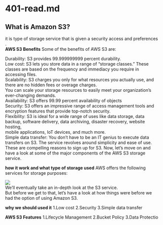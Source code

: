 # 401-read.md
## What is Amazon S3?
it is type of storage service that is given a security access and preferences .<br />
**AWS S3 Benefits**
Some of the benefits of AWS S3 are: <br />

Durability:  S3 provides 99.999999999 percent durability.<br />
Low cost: S3 lets you store data in a range of “storage classes.” These classes are based on the frequency and immediacy you require in accessing files. <br />
Scalability: S3 charges you only for what resources you actually use, and there are no hidden fees or overage charges.<br />
You can scale your storage resources to easily meet your organization’s ever-changing demands.<br />
Availability: S3 offers 99.99 percent availability of objects<br />
Security: S3 offers an impressive range of access management tools and encryption features that provide top-notch security.<br />
Flexibility: S3 is ideal for a wide range of uses like data storage, data backup, software delivery, data archiving, disaster recovery, website hosting,<br />
mobile applications, IoT devices, and much more.<br />
Simple data transfer: You don’t have to be an IT genius to execute data transfers on S3. The service revolves around simplicity and ease of use.<br />
These are compelling reasons to sign up for S3. Now, let’s move on and have a look at some of the major components of the AWS S3 storage service.<br />

**how it work and what type of storage used**
AWS offers the following services for storage purposes:<br />

![](https://www.simplilearn.com/ice9/free_resources_article_thumb/storage_service_offered_by_amazon.png)<br />
We’ll eventually take an in-depth look at the S3 service.<br />
But before we get to that, let’s have a look at how things were before we had the option of using Amazon S3. <br />

**why we should used it**
1.Low cost
2.Security
3.Simple data transfer

**AWS S3 Features**
1.Lifecycle Management
2.Bucket Policy
3.Data Protectio





